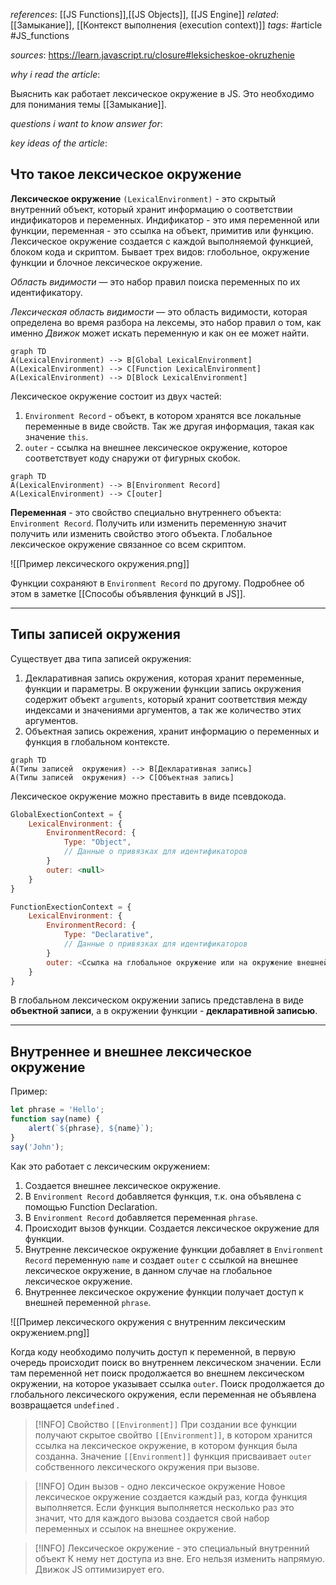 *references*: [[JS Functions]],[[JS Objects]], [[JS Engine]]
*related*: [[Замыкание]], [[Контекст выполнения (execution context)]]
*tags*: #article #JS_functions 

*sources*:  https://learn.javascript.ru/closure#leksicheskoe-okruzhenie

*why i read the article*: 

Выяснить как работает лексическое окружение в JS. Это необходимо для понимания темы [[Замыкание]].

*questions i want to know answer for*:

*key ideas of the article*: 

## Что такое лексическое окружение

**Лексическое окружение** `(LexicalEnvironment)` - это скрытый внутренний объект, который хранит информацию о соответствии индификаторов и переменных. Индификатор - это имя переменной или функции, переменная - это ссылка на объект, примитив или функцию.  Лексическое окружение создается с каждой выполняемой функцией, блоком кода и скриптом. Бывает трех видов: глобольное, окружение функции и блочное лексическое окружение.

_Область видимости_ — это набор правил поиска переменных по их идентификатору. 

*Лексическая область видимости* — это область видимости, которая определена во время разбора на лексемы, это набор правил о том, как именно _Движок_ может искать переменную и как он ее может найти.

```mermaid
graph TD
A(LexicalEnvironment) --> B[Global LexicalEnvironment]
A(LexicalEnvironment) --> C[Function LexicalEnvironment]
A(LexicalEnvironment) --> D[Block LexicalEnvironment]
```

Лексическое окружение состоит из двух частей: 
1. `Environment Record` - объект, в котором хранятся все локальные переменные в виде свойств. Так же другая информация, такая как значение  `this`.
2. `outer`  - ссылка на внешнее лексическое окружение, которое соответствует коду снаружи от фигурных скобок.
```mermaid
graph TD
A(LexicalEnvironment) --> B[Environment Record]
A(LexicalEnvironment) --> C[outer]
```

**Переменная** - это свойство специально внутреннего объекта: `Environment Record`. Получить или изменить переменную значит получить или изменить свойство этого объекта.
Глобальное лексическое окружение связанное со всем скриптом.

![[Пример лексического окружения.png]]

Функции сохраняют в `Environment Record` по другому. Подробнее об этом в заметке [[Способы объявления функций в JS]].

---

## Типы записей	окружения

Существует два типа записей окружения:
1. Декларативная запись окружения, которая хранит переменные, функции и параметры. В окружении функции запись окружения содержит объект `arguments`, который хранит соответствия между индексами и значениями аргументов, а так же количество этих аргументов.
2. Объектная запись окрежения, хранит информацию о переменных и функция в глобальном контексте. 
```mermaid
graph TD
A(Типы записей	окружения) --> B[Декларативная запись]
A(Типы записей	окружения) --> C[Объектная запись]
```
 
 Лексическое окружение можно преставить в виде псевдокода. 
```js
GlobalExectionContext = {  
	LexicalEnvironment: {    
		EnvironmentRecord: {      
			Type: "Object",      
			// Данные о привязках для идентификаторов    
		}    
		outer: <null>  
	} 
} 

FunctionExectionContext = {  
	LexicalEnvironment: {    
		EnvironmentRecord: {      
			Type: "Declarative",      
			// Данные о привязках для идентификаторов    
		}    
		outer: <Ссылка на глобальное окружение или на окружение внешней функции>  
	} 
}
```
 
 В глобальном лексическом окружении запись представлена в виде **объектной записи**, а в окружении функции - **декларативной записью**.

---

## Внутреннее и внешнее лексическое окружение

Пример:
```js 
let phrase = 'Hello';
function say(name) {
	alert(`${phrase}, ${name}`);
}
say('John');
```
Как это работает с лексическим окружением:
1. Создается внешнее лексическое окружение.
2. В `Environment Record` добавляется функция, т.к. она объявлена с помощью Function Declaration.
3. В `Environment Record` добавляется переменная `phrase`.
4. Происходит вызов функции. Создается лексическое окружение для функции. 
5. Внутренне лексическое окружение функции добавляет в `Environment Record` переменную `name` и создает `outer` с ссылкой на внешнее лексическое окружение, в данном случае на глобальное лексическое окружение. 
6. Внутреннее лексическое окружение функции получает доступ к внешней переменной `phrase`.

![[Пример лексического окружения с внутренним лексическим окружением.png]]

Когда коду необходимо получить доступ к переменной, в первую очередь происходит поиск во внутреннем лексическом значении. Если там переменной нет поиск продолжается во внешнем лексическом окружении, на которое указывает ссылка `outer`. Поиск продолжается до глобального лексического окружения, если переменная не объявлена возвращается `undefined` .
>[!INFO] Свойство `[[Environment]]`
> При создании все функции получают скрытое свойтво `[[Environment]]`, в котором хранится ссылка на лексическое окружение, в котором функция была созданна. Значение `[[Environment]]` функция присваивает `outer` собственного лексического окружения при вызове.

> [!INFO] Один вызов - одно лексическое окружение
> Новое лексическое окружение создается каждый раз, когда функция выполняется. Если функция выполняется несколько раз это значит, что для каждого вызова создается свой набор переменных и ссылок на внешнее окружение.

> [!INFO] Лексическое окружение - это специальный внутренний объект
> К нему нет доступа из вне. Его нельзя изменить напрямую. Движок JS оптимизирует его.

